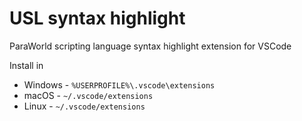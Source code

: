 # USL syntax highlight
ParaWorld scripting language syntax highlight extension for VSCode

Install in 

- Windows - ```%USERPROFILE%\.vscode\extensions```
- macOS  - ```~/.vscode/extensions```
- Linux  - ```~/.vscode/extensions```

